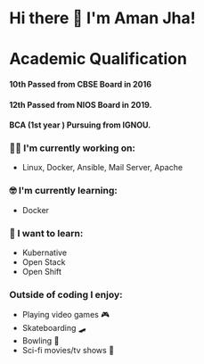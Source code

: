 # Hi there 👋 I'm Aman Jha!

# 
# Academic Qualification 

####  10th Passed from CBSE Board in 2016
####  12th Passed from NIOS Board in 2019.
####  BCA (1st year ) Pursuing from IGNOU.

### :technologist: I'm currently working on:

- Linux, Docker, Ansible, Mail Server, Apache

### :nerd_face: I'm currently learning:

- Docker

### :thinking: I want to learn:

- Kubernative
- Open Stack
- Open Shift

### Outside of coding I enjoy:

- Playing video games :video_game:
- Skateboarding :skateboard:
- Bowling :bowling:
- Sci-fi movies/tv shows :vulcan_salute:
